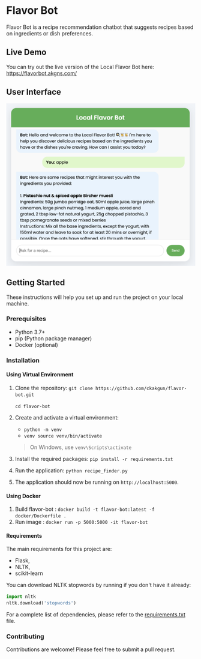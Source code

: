 # Flavor Bot

Flavor Bot is a recipe recommendation chatbot that suggests recipes based on ingredients or dish preferences.

## Live Demo

You can try out the live version of the Local Flavor Bot here: https://flavorbot.akgns.com/

## User Interface

![Flavor Bot Interface](assets/gui.png)


## Getting Started

These instructions will help you set up and run the project on your local machine.

### Prerequisites

- Python 3.7+
- pip (Python package manager)
- Docker (optional)

### Installation

#### Using Virtual Environment

1. Clone the repository: `git clone https://github.com/ckakgun/flavor-bot.git`
 
    `cd flavor-bot`

2. Create and activate a virtual environment: 
     * `python -m venv` 
     * `venv source venv/bin/activate` 
    >  On Windows, use `venv\Scripts\activate`


3. Install the required packages: `pip install -r requirements.txt`

4. Run the application: `python recipe_finder.py`

5. The application should now be running on `http://localhost:5000`.

#### Using Docker
1) Build flavor-bot : `docker build -t flavor-bot:latest -f docker/Dockerfile .`
2) Run image : `docker run -p 5000:5000 -it flavor-bot`
   
#### Requirements
The main requirements for this project are:

- Flask,
- NLTK,
- scikit-learn

You can download NLTK stopwords by running if you don't have it already:

```python
import nltk
nltk.download('stopwords')
```

For a complete list of dependencies, please refer to the [requirements.txt](requirements.txt) file.

### Contributing
Contributions are welcome! Please feel free to submit a pull request.
